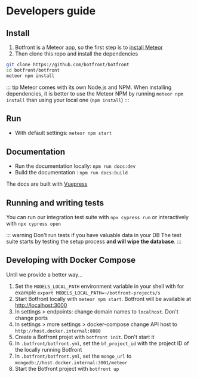 
# Developers guide

## Install

1. Botfront is a Meteor app, so the first step is to [install Meteor](https://www.meteor.com/install)
2. Then clone this repo and install the dependencies
```bash
git clone https://github.com/botfront/botfront
cd botfront/botfront
meteor npm install
```

::: tip
Meteor comes with its own Node.js and NPM. When installing dependencies, it is better to use the Meteor NPM by running `meteor npm install` than using your local one (`npm install`)
:::

## Run

- With default settings: `meteor npm start`




## Documentation
- Run the documentation locally: `npm run docs:dev`
- Build the documentation : `npm run docs:build`

The docs are built with [Vuepress](https://vuepress.vuejs.org)


## Running and writing tests
You can run our integration test suite with `npx cypress run` or interactively with `npx cypress open`

::: warning Don't run tests if you have valuable data in your DB
The test suite starts by testing the setup process **and will wipe the database**. 
:::


## Developing with Docker Compose

Until we provide a better way...

1. Set the `MODELS_LOCAL_PATH` environment variable in your shell with for example `export MODELS_LOCAL_PATH=~/botfront-projects/s`
2. Start Botfront locally with `meteor npm start`. Botfront will be available at [http://localhost:3000](http://localhost:3000)
3. In settings > endpoints: change domain names to `localhost`. Don't change ports
4. In settings > more settings > docker-compose change API host to `http://host.docker.internal:8080`
5. Create a Botfront projet with `botfront init`. Don't start it
6. In `.botfront/botfront.yml`,  set the `bf_project_id` with the project ID of the locally running Botfront
7. In `.botfront/botfront.yml`, set the `mongo_url` to `mongodb://host.docker.internal:3001/meteor`
8. Start the Botfront project with `botfront up`